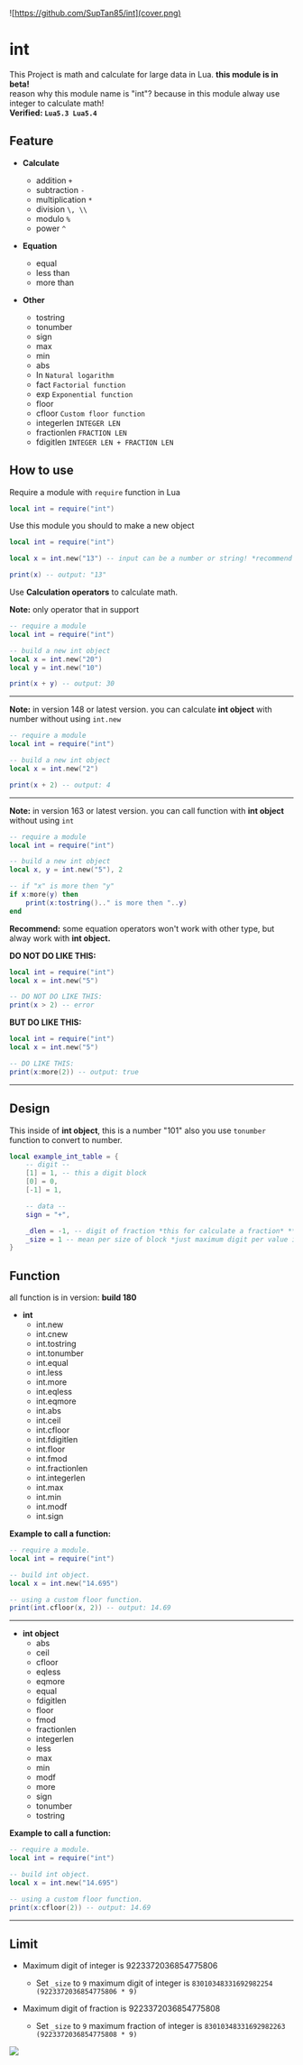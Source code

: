 ![https://github.com/SupTan85/int](cover.png)

# int

This Project is math and calculate for large data in Lua. **this module is in beta!**\
reason why this module name is "int"? because in this module alway use integer to calculate math!\
**Verified: `Lua5.3 Lua5.4`**

## Feature

- **Calculate**
    - addition `+`
    - subtraction `-`
    - multiplication `*`
    - division `\, \\`
    - modulo `%`
    - power `^`

- **Equation**
    - equal
    - less than
    - more than

- **Other**
    - tostring
    - tonumber
    - sign
    - max
    - min
    - abs
    - In `Natural logarithm`
    - fact `Factorial function`
    - exp `Exponential function`
    - floor
    - cfloor `Custom floor function`
    - integerlen `INTEGER LEN`
    - fractionlen `FRACTION LEN`
    - fdigitlen `INTEGER LEN + FRACTION LEN`

## How to use

Require a module with `require` function in Lua
```lua
local int = require("int")
```

Use this module you should to make a new object
```lua
local int = require("int")

local x = int.new("13") -- input can be a number or string! *recommend to use string*

print(x) -- output: "13"
```

Use **Calculation operators** to calculate math.

**Note:** only operator that in support
```lua
-- require a module
local int = require("int")

-- build a new int object
local x = int.new("20")
local y = int.new("10")

print(x + y) -- output: 30
```
-----
**Note:** in version 148 or latest version. you can calculate **int object** with number without using `int.new`
```lua
-- require a module
local int = require("int")

-- build a new int object
local x = int.new("2")

print(x + 2) -- output: 4

```
-----
**Note:** in version 163 or latest version. you can call function with **int object** without using `int`
```lua
-- require a module
local int = require("int")

-- build a new int object
local x, y = int.new("5"), 2

-- if "x" is more then "y"
if x:more(y) then
    print(x:tostring().." is more then "..y)
end
```

**Recommend:** some equation operators won't work with other type, but alway work with **int object.**

**DO NOT DO LIKE THIS:**
```lua
local int = require("int")
local x = int.new("5")

-- DO NOT DO LIKE THIS:
print(x > 2) -- error
```
**BUT DO LIKE THIS:**
```lua
local int = require("int")
local x = int.new("5")

-- DO LIKE THIS:
print(x:more(2)) -- output: true
```
---
## Design

This inside of **int object**, this is a number "101" also you use `tonumber` function to convert to number.

```lua
local example_int_table = {
    -- digit --
    [1] = 1, -- this a digit block
    [0] = 0,
    [-1] = 1,

    -- data --
    sign = "+",

    _dlen = -1, -- digit of fraction *this for calculate a fraction* **DO NOT CHANGE. HAVE LIMIT!!**
    _size = 1 -- mean per size of block *just maximum digit per value in the digit block* **DO NOT CHANGE. HAVE LIMIT!!**
}
```
## Function
all function is in version: **build 180**
- **int**
    - int.new
    - int.cnew
    - int.tostring
    - int.tonumber
    - int.equal
    - int.less
    - int.more
    - int.eqless
    - int.eqmore
    - int.abs
    - int.ceil
    - int.cfloor
    - int.fdigitlen
    - int.floor
    - int.fmod
    - int.fractionlen
    - int.integerlen
    - int.max
    - int.min
    - int.modf
    - int.sign

**Example to call a function:**
```lua
-- require a module.
local int = require("int")

-- build int object.
local x = int.new("14.695")

-- using a custom floor function.
print(int.cfloor(x, 2)) -- output: 14.69
```
---
- **int object**
    - abs
    - ceil
    - cfloor
    - eqless
    - eqmore
    - equal
    - fdigitlen
    - floor
    - fmod
    - fractionlen
    - integerlen
    - less
    - max
    - min
    - modf
    - more
    - sign
    - tonumber
    - tostring

**Example to call a function:**
```lua
-- require a module.
local int = require("int")

-- build int object.
local x = int.new("14.695")

-- using a custom floor function.
print(x:cfloor(2)) -- output: 14.69
```
---
## Limit
- Maximum digit of integer is 9223372036854775806
    - Set `_size` to `9` maximum digit of integer is `83010348331692982254 (9223372036854775806 * 9)`

- Maximum digit of fraction is 9223372036854775808
    - Set `_size` to `9` maximum fraction of integer is `83010348331692982263 (9223372036854775808 * 9)`

![](image-d.png)
